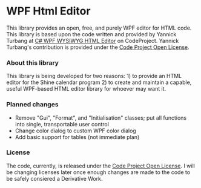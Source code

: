 # WPF Html Editor

This library provides an open, free, and purely WPF editor for HTML code. This library is based upon the code written and provided by Yannick Turbang at [C# WPF WYSIWYG HTML Editor](http://www.codeproject.com/Tips/870549/Csharp-WPF-WYSIWYG-HTML-Editor) on CodeProject. Yannick Turbang's contribution is provided under the [Code Project Open License](http://www.codeproject.com/info/cpol10.aspx).

### About this library

This library is being developed for two reasons: 1) to provide an HTML editor for the Shine calendar program 2) to create and maintain a capable, useful WPF-based HTML editor library for whoever may want it.

### Planned changes

- Remove "Gui", "Format", and "Initialisation" classes; put all functions into single, transportable user control
- Change color dialog to custom WPF color dialog
- Add basic support for tables (not immediate plan)

### License

The code, currently, is released under the [Code Project Open License](http://www.codeproject.com/info/cpol10.aspx). I will be changing licenses later once enough changes are made to the code to be safely consiered a Derivative Work.
